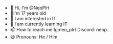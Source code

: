 - 👋 Hi, I'm @NeoPlrt
- 🎂I'm 17 years old
- 👀 I am interested in IT
- 🌱 I am currently learning IT
- 📫 How to reach me Ig:neo_plrt Discord: neop. 
- 😄 Pronouns: He / Him


